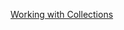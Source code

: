 [Working with Collections](https://docs.intersystems.com/iris20233/csp/docbook/Doc.View.cls?KEY=GOBJ_propcoll)

